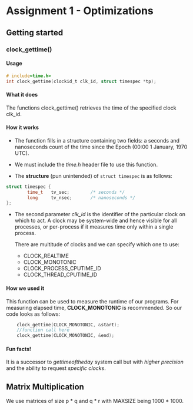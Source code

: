 # Assignment 1 - Optimizations


## Getting started


### clock_gettime()

#### Usage

```c
# include<time.h>
int clock_gettime(clockid_t clk_id, struct timespec *tp);
```

#### What it does
The functions clock_gettime() retrieves the time of the specified clock clk_id. 

#### How it works

- The function fills in a structure containing two fields: a seconds and nanoseconds count of the time since the Epoch (00:00 1 January, 1970 UTC). 

- We must include the *time.h* header file to use this function.

- The **structure** (pun unintended) of `struct timespec` is as follows:

```c
struct timespec {
        time_t   tv_sec;        /* seconds */
        long     tv_nsec;       /* nanoseconds */
};
```
- The second parameter *clk_id* is the identifier of the particular clock on which to act. A clock may be system-wide and hence visible for all processes, or per-process if it measures time only within a single process.

    There are multitude of clocks and we can specify which one to use:
    - CLOCK_REALTIME
    - CLOCK_MONOTONIC
    - CLOCK_PROCESS_CPUTIME_ID
    - CLOCK_THREAD_CPUTIME_ID

#### How we used it

This function can be used to measure the runtime of our programs.
For measuring elapsed time, **CLOCK_MONOTONIC** is recommended. So our code looks as follows:
```c
    clock_gettime(CLOCK_MONOTONIC, &start);
    //function call here
    clock_gettime(CLOCK_MONOTONIC, &end);
```

#### Fun facts!

It is a successor to *gettimeoftheday* system call but with *higher precision* and the ability to request *specific clocks*. 

## Matrix Multiplication

We use matrices of size p * q and  q * r with MAXSIZE being 1000 * 1000.

